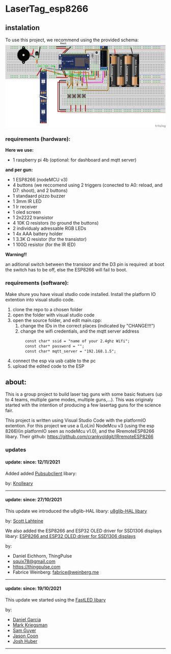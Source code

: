 # **LaserTag_esp8266**
## **instalation**
To use this project, we recommend using the provided schema: ![a picture detailing the shematics](https://github.com/MyrddinoptRoodt/LaserTag_esp8266/blob/Version1/schemas%20and%20photos/schematics%20of%20lazer%20gun%20MK4.png?raw=true)
### **requirements (hardware):**
**Here we use:**
- 1 raspberry pi 4b (optional: for dashboard and mqtt server)
  
**and per gun:**
- 1 ESP8266 (nodeMCU v3)
- 4 buttons (we reccomend using 2 triggers (conected to A0: reload, and D7: shoot), and 2 buttons)
- 1 standaard pizzo buzzer
- 1 3mm IR LED
- 1 Ir receiver
- 1 oled screen
- 1 2n2222 transistor
- 4 10K Ω resistors (to ground the buttons)
- 2 individualy adressable RGB LEDs
- 1 4x AAA battery holder
- 1 3.3K Ω resistor (for the transistor)
- 1 100Ω resistor (for the IR lED)


**Warning!!**

an aditional switch between the transisor and the D3 pin is required: at boot the switch has to be off, else the ESP8266 will fail to boot.



### **requirements (software):**
Make shure you have visual studio code installed.
Install the platform IO extention into visual studio code.

1. clone the repo to a chosen folder
2. open the folder with visual studio code
3. open the source folder, and edit main.cpp:
   1. change the IDs in the correct places (indicated by "CHANGE!!!")
   2. change the wifi credentials, and the mqtt server address
      ~~~~     
	    const char* ssid = "name of your 2.4ghz Wifi";
        const char* password = "";
		const char* mqtt_server = "192.168.1.5"; 
4. connect the esp via usb cable to the pc
5. upload the edited code to the ESP

## **about:**
This is a group project to build laser tag guns with some basic featuers (up to 4 teams, multiple game modes, multiple guns,...).
This was originaly started with the intention of producing a few lasertag guns for the science fair. 

This project is written using Visual Studio Code with the platformIO extention.
For this project we use a (LoLin) NodeMcu v3 (using the esp 8266)(in platformIO seen as nodeMcu v1.0), and the IRremoteESP8266 libary.
Their github: https://github.com/crankyoldgit/IRremoteESP8266


### **updates**


#### update: since: 12/11/2021
Added added [Pubsubclient](https://github.com/knolleary/pubsubclient) libary:

by: [Knolleary ](https://github.com/knolleary)

----------


#### **update: since: 27/10/2021**
This update we introduced  the u8glib-HAL libary:  [u8glib-HAL libary](https://github.com/MarlinFirmware/U8glib-HAL) 

by:	
[Scott Lahteine](https://github.com/thinkyhead)

We also added the ESP8266 and 
ESP32 OLED driver for SSD1306 
displays libary: [ESP8266 and 
ESP32 OLED driver for SSD1306 
displays](https://github.com/ThingPulse/esp8266-oled-ssd1306)	

by:
 - Daniel Eichhorn, ThingPulse
 - squix78@gmail.com
 - https://thingpulse.com
 - Fabrice Weinberg: fabrice@weinberg.me
 
----------

#### **update: since: 19/10/2021**
This update we started using the [FastLED libary](https://github.com/FastLED/FastLED)

by:
- [Daniel Garcia](https://github.com/focalintent)
- [Mark Kriegsman](https://github.com/kriegsman)
- [Sam Guyer](https://github.com/samguyer)
- [Jason Coon](https://github.com/jasoncoon)
- [Josh Huber](https://github.com/uberjay)

----------
